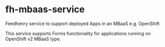 # fh-mbaas-service
Feedhenry service to support deployed Apps in an MBaaS e.g. OpenShift

This service supports Forms functionality for applications running on OpenShift v2 MBaaS type.
